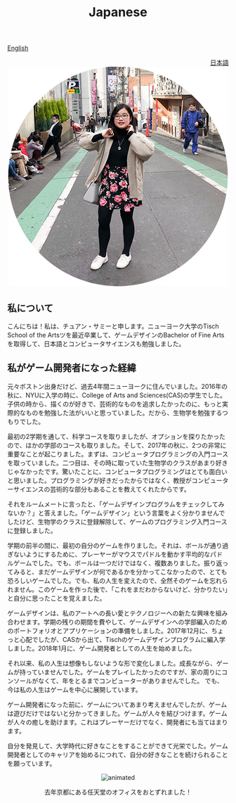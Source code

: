 ﻿---
layout: category
title: Japanese
category: japanese
---


<a href="https://chuangsammy.dev/">English</a>
<div style="text-align: right"> <a href="/japanese">日本語</a> </div>

<div align="center">
<img src="/assets/artwork/Me.jpg" alt="Me">
</div>

## 私について
こんにちは！私は、チュアン・サミーと申します。ニューヨーク大学のTisch School of the Artsツを最近卒業して、ゲームデザインのBachelor of Fine Artsを取得して、日本語とコンピュータサイエンスも勉強しました。

## 私がゲーム開発者になった経緯

元々ボストン出身だけど、過去4年間ニューヨークに住んでいました。2016年の秋に、NYUに入学の時に、College of Arts and Sciences(CAS)の学生でした。子供の時から、描くのが好きで、芸術的なものを追求したかったのに、もっと実際的なものを勉強した法がいいと思っていました。だから、生物学を勉強するつもりでした。

最初の2学期を通して、科学コースを取りましたが、オプションを探りたかったので、ほかの学部のコースも取りました。そして、2017年の秋に、2つの非常に重要なことが起こりました。まずは、コンピュータプログラミングの入門コースを取っていました。二つ目は、その時に取っていた生物学のクラスがあまり好きじゃなかったです。驚いたことに、コンピュータプログラミングはとても面白いと思いました。プログラミングが好きだったからではなく、教授がコンピューターサイエンスの芸術的な部分もあることを教えてくれたからです。

それをルームメートに言ったと、「ゲームデザインプログラムをチェックしてみないか？」と答えました。「ゲームデザイン」という言葉をよく分かりませんでしたけど、生物学のクラスに登録解除して、ゲームのプログラミング入門コースに登録しました。

学期の前半の間に、最初の自分のゲームを作りました。それは、ボールが通り過ぎないようにするために、プレーヤーがマウスでパドルを動かす平均的なパドルゲームでした。でも、ボールは一つだけではなく、複数ありました。振り返ってみると、まだゲームデザインが何であるかを分かってこなかったので、とても恐ろしいゲームでした。でも、私の人生を変えたので、全然そのゲームを忘れられません。このゲームを作った後で、「これをまだわからないけど、分かりたい」と自分に思ったことを覚えました。

ゲームデザインは、私のアートへの長い愛とテクノロジーへの新たな興味を組み合わせます。学期の残りの期間を費やして、ゲームデザインへの学部編入のためのポートフォリオとアプリケーションの準備をしました。2017年12月に、ちょっと心配でしたが、CASから出て、Tischのゲームデザインプログラムに編入学しました。2018年1月に、ゲーム開発者としての人生を始めました。

それ以来、私の人生は想像もしないような形で変化しました。成長ながら、ゲームが持っていませんでした。ゲームをプレイしたかったのですが、家の周りにコンソールがなくて、年をとるまでコンピューターがありませんでした。 でも、今は私の人生はゲームを中心に展開しています。

ゲーム開発者になった前に、ゲームについてあまり考えませんでしたが、ゲームは遊びだけではないと分かってきました。ゲームが人々を結びつけます。ゲームが人々の癒しを助けます。これはプレーヤーだけでなく、開発者にも当てはまります。

自分を発見して、大学時代に好きなことをすることができて光栄でした。ゲーム開発者としてのキャリアを始めるにつれて、自分の好きなことを続けられることを願っています。

<div align="center">
<img src="https://media.giphy.com/media/VGJl8zB5kVZ98k4eBa/giphy.gif" alt="animated" />

去年京都にある任天堂のオフィスをおとずれました！
</div>
